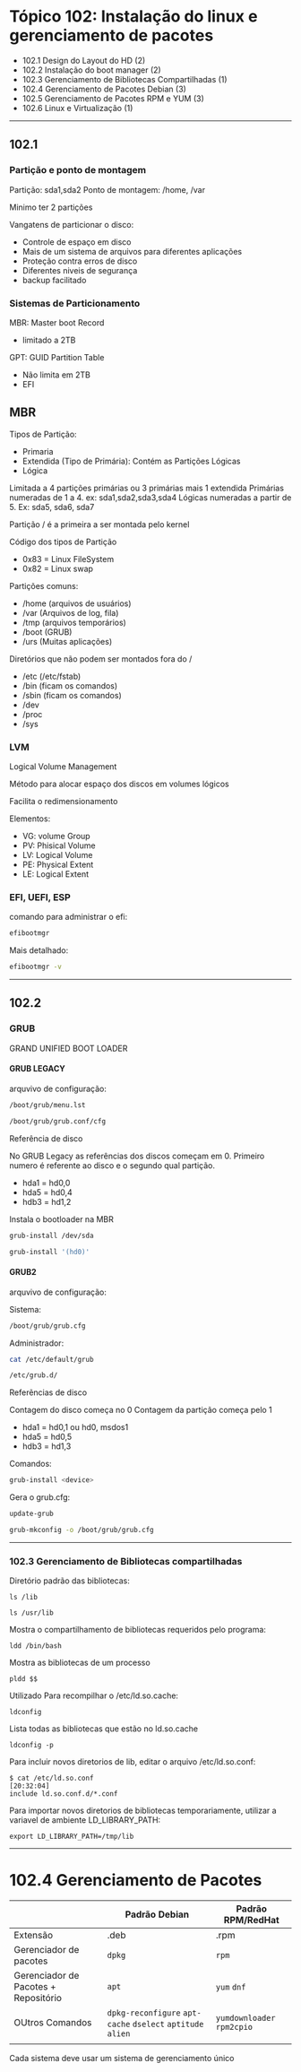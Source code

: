 # Tópico 102: Instalação do linux e gerenciamento de pacotes

- 102.1 Design do Layout do HD (2)
- 102.2 Instalação do boot manager (2)
- 102.3 Gerenciamento de Bibliotecas Compartilhadas (1)
- 102.4 Gerenciamento de Pacotes Debian (3)
- 102.5 Gerenciamento de Pacotes RPM e YUM (3)
- 102.6 Linux e Virtualização (1)

---
## 102.1

### Partição e ponto de montagem

Partição: sda1,sda2
Ponto de montagem: /home, /var

Minimo ter 2 partições

Vangatens de particionar o disco:

- Controle de espaço em disco
- Mais de um sistema de arquivos para diferentes aplicações
- Proteção contra erros de disco
- Diferentes niveis de segurança
- backup facilitado

### Sistemas de Particionamento

MBR: Master boot Record

- limitado a 2TB

GPT: GUID Partition Table

- Não limita em 2TB
- EFI

## MBR

Tipos de Partição:

- Primaria
- Extendida (Tipo de Primária): Contém as Partições Lógicas
- Lógica

Limitada a 4 partições primárias ou 3 primárias mais 1 extendida
Primárias numeradas de 1 a 4. ex: sda1,sda2,sda3,sda4
Lógicas numeradas a partir de 5. Ex: sda5, sda6, sda7

Partição / é a primeira a ser montada pelo kernel

Código dos tipos de Partição

- 0x83 = Linux FileSystem
- 0x82 = Linux swap

Partições comuns:

- /home (arquivos de usuários)
- /var (Arquivos de log, fila)
- /tmp (arquivos temporários)
- /boot (GRUB)
- /urs (Muitas aplicações)

Diretórios que não podem ser montados fora do /

- /etc (/etc/fstab)
- /bin (ficam os comandos)
- /sbin (ficam os comandos)
- /dev
- /proc
- /sys

### LVM

Logical Volume Management

Método para alocar espaço dos discos em volumes lógicos

Facilita o redimensionamento

Elementos:

- VG: volume Group
- PV: Phisical Volume
- LV: Logical Volume
- PE: Physical Extent
- LE: Logical Extent

### EFI, UEFI, ESP

comando para administrar o efi:

```bash
efibootmgr
```

Mais detalhado:

```bash
efibootmgr -v 
```
---
## 102.2

### GRUB

GRAND UNIFIED BOOT LOADER

#### GRUB LEGACY

arquvivo de configuração:

```bash
/boot/grub/menu.lst
```

```bash
/boot/grub/grub.conf/cfg
```

Referência de disco

No GRUB Legacy as referências dos discos começam em 0. Primeiro numero é referente ao disco e o segundo qual partição.

- hda1 = hd0,0
- hda5 = hd0,4
- hdb3 = hd1,2

Instala o bootloader na MBR

```bash
grub-install /dev/sda
```

```bash
grub-install '(hd0)'
```

#### GRUB2

arquvivo de configuração:

Sistema:

```bash
/boot/grub/grub.cfg
```

Administrador:

```bash
cat /etc/default/grub
```

```bash
/etc/grub.d/
```

Referẽncias de disco

Contagem do disco começa no 0
Contagem da partição começa pelo 1

- hda1 = hd0,1 ou hd0, msdos1
- hda5 = hd0,5
- hdb3 = hd1,3

Comandos:

```bash
grub-install <device>
```

Gera o grub.cfg:

```bash
update-grub
```

```bash
grub-mkconfig -o /boot/grub/grub.cfg
```
---
### 102.3 Gerenciamento de Bibliotecas compartilhadas

Diretório padrão das bibliotecas:

```
ls /lib
```

```
ls /usr/lib
```

Mostra o compartilhamento de bibliotecas requeridos pelo programa:

```
ldd /bin/bash
```

Mostra as bibliotecas de um processo
```
pldd $$
```

Utilizado Para recompilhar o /etc/ld.so.cache:

```
ldconfig
```

Lista todas as bibliotecas que estão no ld.so.cache
```
ldconfig -p
```

Para incluir novos diretorios de lib, editar o arquivo /etc/ld.so.conf:

```
$ cat /etc/ld.so.conf                                                                                                                   [20:32:04]
include ld.so.conf.d/*.conf

```
Para importar novos diretorios de bibliotecas temporariamente, utilizar a variavel de ambiente LD_LIBRARY_PATH:

```
export LD_LIBRARY_PATH=/tmp/lib
```

---
# 102.4 Gerenciamento de Pacotes

|                                      | Padrão Debian                                                   | Padrão RPM/RedHat           |
| ------------------------------------ | --------------------------------------------------------------- | --------------------------- |
| Extensão                             | .deb                                                            | .rpm                        |
| Gerenciador de pacotes               | `dpkg`                                                          | `rpm`                       |
| Gerenciador de Pacotes + Repositório | `apt`                                                           | `yum`  `dnf`                |
| OUtros Comandos                      | `dpkg-reconfigure`  `apt-cache`  `dselect`  `aptitude`  `alien` | `yumdownloader`  `rpm2cpio` |
|                                      |                                                                 |                             |


Cada sistema deve usar um sistema de gerenciamento único

